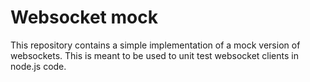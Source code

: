 
# Websocket mock

This repository contains a simple implementation of a mock version of websockets. This is meant to be used to unit test websocket clients in node.js code.
